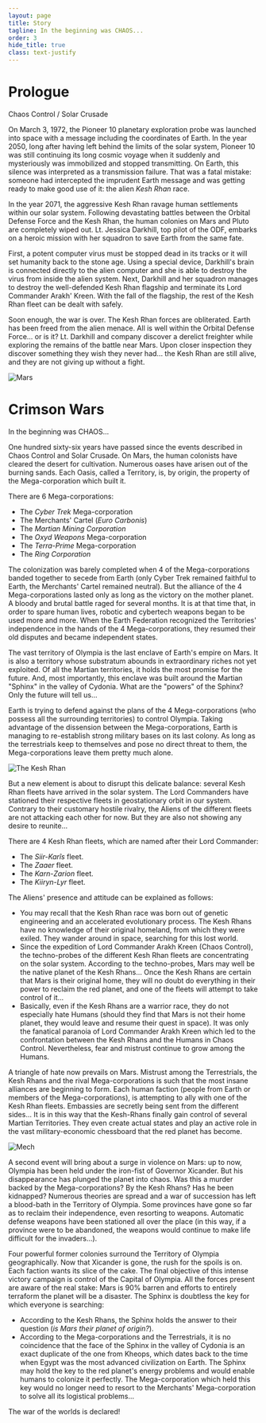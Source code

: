 ```yaml
---
layout: page
title: Story
tagline: In the beginning was CHAOS...
order: 3
hide_title: true
class: text-justify
---
```


<h1 class="display-4 text-center">Prologue</h1>
<p class="lead text-center">Chaos Control / Solar Crusade</p>

On March 3, 1972, the Pioneer 10 planetary exploration probe was launched into space with a message including the coordinates of Earth. In the year 2050, long after having left behind the limits of the solar system, Pioneer 10 was still continuing its long cosmic voyage when it suddenly and mysteriously was immobilized and stopped transmitting. On Earth, this silence was interpreted as a transmission failure. That was a fatal mistake: someone had intercepted the imprudent Earth message and was getting ready to make good use of it: the alien *Kesh Rhan* race.

In the year 2071, the aggressive Kesh Rhan ravage human settlements within our solar system. Following devastating battles between the Orbital Defense Force and the Kesh Rhan, the human colonies on Mars and Pluto are completely wiped out. Lt. Jessica Darkhill, top pilot of the ODF, embarks on a heroic mission with her squadron to save Earth from the same fate.

First, a potent computer virus must be stopped dead in its tracks or it will set humanity back to the stone age. Using a special device, Darkhill's brain is connected directly to the alien computer and she is able to destroy the virus from inside the alien system. Next, Darkhill and her squadron manages to destroy the well-defended Kesh Rhan flagship and terminate its Lord Commander Arakh' Kreen. With the fall of the flagship, the rest of the Kesh Rhan fleet can be dealt with safely.

Soon enough, the war is over. The Kesh Rhan forces are obliterated. Earth has been freed from the alien menace. All is well within the Orbital Defense Force... or is it? Lt. Darkhill and company discover a derelict freighter while exploring the remains of the battle near Mars. Upon closer inspection they discover something they wish they never had... the Kesh Rhan are still alive, and they are not giving up without a fight.

<img class="img-fluid rounded d-block mx-auto" src="{% link /assets/images/mars.png %}" alt="Mars">

<h1 class="display-4 text-center">Crimson Wars</h1>
<p class="lead text-center">In the beginning was CHAOS...</p>

One hundred sixty-six years have passed since the events described in Chaos Control and Solar Crusade. On Mars, the human colonists have cleared the desert for cultivation. Numerous oases have arisen out of the burning sands. Each Oasis, called a Territory, is, by origin, the property of the Mega-corporation which built it.

There are 6 Mega-corporations:
 - The *Cyber Trek* Mega-corporation
 - The Merchants' Cartel (*Euro Carbonis*)
 - The *Martian Mining Corporation*
 - The *Oxyd Weapons* Mega-corporation
 - The *Terra-Prime* Mega-corporation
 - The *Ring Corporation*

The colonization was barely completed when 4 of the Mega-corporations banded together to secede from Earth (only Cyber Trek remained faithful to Earth, the Merchants' Cartel remained neutral). But the alliance of the 4 Mega-corporations lasted only as long as the victory on the mother planet. A bloody and brutal battle raged for several months. It is at that time that, in order to spare human lives, robotic and cybertech weapons began to be used more and more. When the Earth Federation recognized the Territories' independence in the hands of the 4 Mega-corporations, they resumed their old disputes and became independent states.

The vast territory of Olympia is the last enclave of Earth's empire on Mars. It is also a territory whose substratum abounds in extraordinary riches not yet exploited. Of all the Martian territories, it holds the most promise for the future. And, most importantly, this enclave was built around the Martian "Sphinx" in the valley of Cydonia. What are the "powers" of the Sphinx? Only the future will tell us...

Earth is trying to defend against the plans of the 4 Mega-corporations (who possess all the surrounding territories) to control Olympia. Taking advantage of the dissension between the Mega-corporations, Earth is managing to re-establish strong military bases on its last colony. As long as the terrestrials keep to themselves and pose no direct threat to them, the Mega-corporations leave them pretty much alone.

<img class="img-fluid rounded d-block mx-auto" src="{% link /assets/images/kesh-rhan.png %}" alt="The Kesh Rhan">

But a new element is about to disrupt this delicate balance: several Kesh Rhan fleets have arrived in the solar system. The Lord Commanders have stationed their respective fleets in geostationary orbit in our system. Contrary to their customary hostile rivalry, the Aliens of the different fleets are not attacking each other for now. But they are also not showing any desire to reunite...

There are 4 Kesh Rhan fleets, which are named after their Lord Commander:
 - The *Siir-Karîs* fleet.
 - The *Zaaer* fleet.
 - The *Karn-Zarion* fleet.
 - The *Kiiryn-Lyr* fleet.

The Aliens' presence and attitude can be explained as follows:
 - You may recall that the Kesh Rhan race was born out of genetic engineering and an accelerated evolutionary process. The Kesh Rhans have no knowledge of their original homeland, from which they were exiled. They wander around in space, searching for this lost world.
 - Since the expedition of Lord Commander Arakh Kreen (Chaos Control), the techno-probes of the different Kesh Rhan fleets are concentrating on the solar system. According to the techno-probes, Mars may well be the native planet of the Kesh Rhans... Once the Kesh Rhans are certain that Mars is their original home, they will no doubt do everything in their power to reclaim the red planet, and one of the fleets will attempt to take control of it...
 - Basically, even if the Kesh Rhans are a warrior race, they do not especially hate Humans (should they find that Mars is not their home planet, they would leave and resume their quest in space). It was only the fanatical paranoia of Lord Commander Arakh Kreen which led to the confrontation between the Kesh Rhans and the Humans in Chaos Control. Nevertheless, fear and mistrust continue to grow among the Humans.

A triangle of hate now prevails on Mars. Mistrust among the Terrestrials, the Kesh Rhans and the rival Mega-corporations is such that the most insane alliances are beginning to form. Each human faction (people from Earth or members of the Mega-corporations), is attempting to ally with one of the Kesh Rhan fleets. Embassies are secretly being sent from the different sides... It is in this way that the Kesh-Rhans finally gain control of several Martian Territories. They even create actual states and play an active role in the vast military-economic chessboard that the red planet has become.

<img class="img-fluid rounded d-block mx-auto" src="{% link /assets/images/mech.png %}" alt="Mech">

A second event will bring about a surge in violence on Mars: up to now, Olympia has been held under the iron-fist of Governor Xicander. But his disappearance has plunged the planet into chaos. Was this a murder backed by the Mega-corporations? By the Kesh Rhans? Has he been kidnapped? Numerous theories are spread and a war of succession has left a blood-bath in the Territory of Olympia. Some provinces have gone so far as to reclaim their independence, even resorting to weapons. Automatic defense weapons have been stationed all over the place (in this way, if a province were to be abandoned, the weapons would continue to make life difficult for the invaders...).

Four powerful former colonies surround the Territory of Olympia geographically. Now that Xicander is gone, the rush for the spoils is on. Each faction wants its slice of the cake. The final objective of this intense victory campaign is control of the Capital of Olympia. All the forces present are aware of the real stake: Mars is 90% barren and efforts to entirely terraform the planet will be a disaster. The Sphinx is doubtless the key for which everyone is searching:
 - According to the Kesh Rhans, the Sphinx holds the answer to their question (*is Mars their planet of origin?*).
 - According to the Mega-corporations and the Terrestrials, it is no coincidence that the face of the Sphinx in the valley of Cydonia is an exact duplicate of the one from Kheops, which dates back to the time when Egypt was the most advanced civilization on Earth. The Sphinx may hold the key to the red planet's energy problems and would enable humans to colonize it perfectly. The Mega-corporation which held this key would no longer need to resort to the Merchants' Mega-corporation to solve all its logistical problems...

<p class="lead text-center">The war of the worlds is declared!</p>
